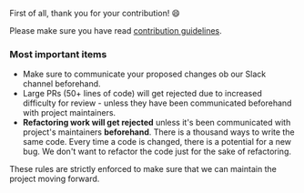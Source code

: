 First of all, thank you for your contribution! 😄

Please make sure you have read [contribution guidelines](https://github.com/visca-ai/athena/blob/master/CONTRIBUTING.md#before-contributing). 



### Most important items

- Make sure to communicate your proposed changes ob our Slack channel beforehand.
- Large PRs (50+ lines of code) will get rejected due to increased difficulty for review - unless they have been communicated beforehand with project maintainers.
- **Refactoring work will get rejected** unless it's been communicated with project's maintainers **beforehand**. There is a thousand ways to write the same code. Every time a code is changed, there is a potential for a new bug. We don't want to refactor the code just for the sake of refactoring.


These rules are strictly enforced to make sure that we can maintain the project moving forward. 
